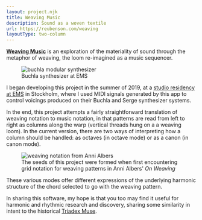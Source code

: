 ```yaml
---
layout: project.njk
title: Weaving Music
description: Sound as a woven textile
url: https://reubenson.com/weaving
layoutType: two-column
---
```

**[Weaving Music](/weaving)** is an exploration of the materiality of sound through the metaphor of weaving, the loom re-imagined as a music sequencer.

<figure class="figure-medium">
  <img src="https://reubenson-portfolio.s3.us-east-1.amazonaws.com/assets/buchla.jpg" alt="buchla modular synthesizer" class="flex-half">
  <!-- <img src="https://reubenson-portfolio.s3.us-east-1.amazonaws.com/assets/serge.jpg" alt="serge modular synthesizer" class="flex-half"> -->
  <figcaption>Buchla synthesizer at EMS</figcaption>
</figure>

I began developing this project in the summer of 2019, at a <a href="https://elektronmusikstudion.se/composers/2019/1013-reuben-son-ems-10-19-june-2019">studio residency at EMS</a> in Stockholm, where I used MIDI signals generated by this app to control voicings produced on their Buchla and Serge synthesizer systems.

In the end, this project attempts a fairly straightforward translation of weaving notation to music notation, in that patterns are read from left to right as columns along the warp (vertical threads hung on a a weaving loom). In the current version, there are two ways of interpreting how a column should be handled: as octaves (in octave mode) or as a canon (in canon mode). 

<figure class="figure-medium">
  <img src="https://reubenson-portfolio.s3.us-east-1.amazonaws.com/assets/on-weaving.jpeg" alt="weaving notation from Anni Albers" class="">
  <figcaption>The seeds of this project were formed when first encountering grid notation for weaving patterns in Anni Albers' <em>On Weaving</em></figcaption>
</figure>

These various modes offer different expressions of the underlying harmonic structure of the chord selected to go with the weaving pattern.

In sharing this software, my hope is that you too may find it useful for harmonic and rhythmic research and discovery, sharing some similarity in intent to the historical [Triadex Muse](https://till.com/articles/muse/).

<!-- <figure>
  <video width="600" height="auto">
    <source src="https://reubenson-portfolio.s3.us-east-1.amazonaws.com/assets/buchla-clip.mp4" type="video/mp4">
  </video>
  <figcaption>
    Video by the artist of the Buchla synthesizer at EMS playing a simple melody produced with <em>Weaving</em>
  </figcaption>
</figure> -->
